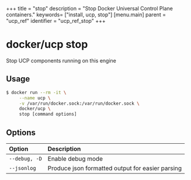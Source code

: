 +++
title = "stop"
description = "Stop Docker Universal Control Plane containers."
keywords= ["install, ucp, stop"]
[menu.main]
parent = "ucp_ref"
identifier = "ucp_ref_stop"
+++

# docker/ucp stop

Stop UCP components running on this engine

## Usage

```bash
$ docker run --rm -it \
     --name ucp \
     -v /var/run/docker.sock:/var/run/docker.sock \
     docker/ucp \
     stop [command options]
```

## Options

| Option        | Description                                      |
|:--------------|:-------------------------------------------------|
| `--debug, -D` | Enable debug mode                                |
| `--jsonlog`   | Produce json formatted output for easier parsing |
